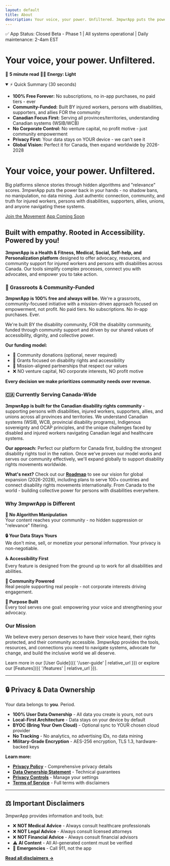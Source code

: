 ```yaml
---
layout: default
title: About
description: Your voice, your power. Unfiltered. 3mpwrApp puts the power back in your hands - no shadow bans, no manipulation, no data mining.
---
```


<div class="status-banner" role="status" aria-live="polite">
  <span class="status-indicator">✅</span> App Status: Closed Beta - Phase 1 | All systems operational | Daily maintenance: 2-4am EST
</div>

# Your voice, your power. Unfiltered.

📖 **5 minute read** 🔋🔋 **Energy: Light**

<details class="tldr-box" open>
  <summary>⚡ Quick Summary (30 seconds)</summary>
  <ul>
    <li><strong>100% Free Forever:</strong> No subscriptions, no in-app purchases, no paid tiers - ever</li>
    <li><strong>Community-Funded:</strong> Built BY injured workers, persons with disabilities, supporters, and allies FOR the community</li>
    <li><strong>Canadian Focus First:</strong> Serving all provinces/territories, understanding Canadian systems (WSIB/WCB)</li>
    <li><strong>No Corporate Control:</strong> No venture capital, no profit motive - just community empowerment</li>
    <li><strong>Privacy First:</strong> Your data stays on YOUR device - we can't see it</li>
    <li><strong>Global Vision:</strong> Perfect it for Canada, then expand worldwide by 2026-2028</li>
  </ul>
</details>

# Your voice, your power. Unfiltered.

Big platforms silence stories through hidden algorithms and "relevance" scores. 3mpwrApp puts the power back in your hands - no shadow bans, no manipulation, no data mining. Just authentic connection, community, and truth for injured workers, persons with disabilities, supporters, allies, unions, and anyone navigating these systems.

<div class="button-group">
  <a href="{{ '/newsletter' | relative_url }}" class="btn btn-primary">Join the Movement</a>
  <a href="{{ '/beta' | relative_url }}" class="btn btn-secondary">App Coming Soon</a>
</div>

## Built with empathy. Rooted in Accessibility. Powered by you!

**3mpwrApp is a Health & Fitness, Medical, Social, Self-help, and Personalization platform** designed to offer advocacy, resources, and community support for injured workers and persons with disabilities across Canada. Our tools simplify complex processes, connect you with advocates, and empower you to take action.

### 💚 Grassroots & Community-Funded

**3mpwrApp is 100% free and always will be.** We're a grassroots, community-focused initiative with a mission-driven approach focused on empowerment, not profit. No paid tiers. No subscriptions. No in-app purchases. Ever.

We're built BY the disability community, FOR the disability community, funded through community support and driven by our shared values of accessibility, dignity, and collective power.

**Our funding model:**
- 💚 Community donations (optional, never required)
- 🤝 Grants focused on disability rights and accessibility
- 🎯 Mission-aligned partnerships that respect our values
- ❌ NO venture capital, NO corporate interests, NO profit motive

**Every decision we make prioritizes community needs over revenue.**

### 🇨🇦 Currently Serving Canada-Wide

**3mpwrApp is built for the Canadian disability rights community** - supporting persons with disabilities, injured workers, supporters, allies, and unions across all provinces and territories. We understand Canadian systems (WSIB, WCB, provincial disability programs), Indigenous sovereignty and OCAP principles, and the unique challenges faced by disabled and injured workers navigating Canadian legal and healthcare systems.

**Our approach:** Perfect our platform for Canada first, building the strongest disability rights tool in the nation. Once we've proven our model works and serves our community effectively, we'll expand globally to support disability rights movements worldwide.

**What's next?** Check out our **[Roadmap](/roadmap/)** to see our vision for global expansion (2026-2028), including plans to serve 100+ countries and connect disability rights movements internationally. From Canada to the world - building collective power for persons with disabilities everywhere.

### Why 3mpwrApp is Different

**🚫 No Algorithm Manipulation**  
Your content reaches your community - no hidden suppression or "relevance" filtering.

**🔒 Your Data Stays Yours**  
We don't mine, sell, or monetize your personal information. Your privacy is non-negotiable.

**♿ Accessibility First**  
Every feature is designed from the ground up to work for all disabilities and abilities.

**🤝 Community Powered**  
Real people supporting real people - not corporate interests driving engagement.

**🎯 Purpose Built**  
Every tool serves one goal: empowering your voice and strengthening your advocacy.

### Our Mission

We believe every person deserves to have their voice heard, their rights protected, and their community accessible. 3mpwrApp provides the tools, resources, and connections you need to navigate systems, advocate for change, and build the inclusive world we all deserve.

Learn more in our [User Guide]({{ '/user-guide' | relative_url }}) or explore our [Features]({{ '/features' | relative_url }}).

---

## 🔒 Privacy & Data Ownership

Your data belongs to **you**. Period.

- **100% User Data Ownership** - All data you create is yours, not ours
- **Local-First Architecture** - Data stays on your device by default
- **BYOC (Bring Your Own Cloud)** - Optional sync to YOUR chosen cloud provider
- **No Tracking** - No analytics, no advertising IDs, no data mining
- **Military-Grade Encryption** - AES-256 encryption, TLS 1.3, hardware-backed keys

**Learn more:**
- **[Privacy Policy](/privacy/)** - Comprehensive privacy details
- **[Data Ownership Statement](/data-ownership/)** - Technical guarantees
- **[Privacy Controls](/privacy-controls/)** - Manage your settings
- **[Terms of Service](/terms/)** - Full terms with disclaimers

---

## ⚖️ Important Disclaimers

3mpwrApp provides information and tools, but:

- ❌ **NOT Medical Advice** - Always consult healthcare professionals
- ❌ **NOT Legal Advice** - Always consult licensed attorneys
- ❌ **NOT Financial Advice** - Always consult financial advisors
- ⚠️ **AI Content** - All AI-generated content must be verified
- 🚨 **Emergencies** - Call 911, not the app

**[Read all disclaimers →](/legal/disclaimers/)**

